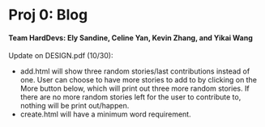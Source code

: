 # Proj 0: Blog
#### Team HardDevs: Ely Sandine, Celine Yan, Kevin Zhang, and Yikai Wang

Update on DESIGN.pdf (10/30):

- add.html will show three random stories/last contributions instead of one. User can choose to have more stories to add to by clicking on the More button below, which will print out three more random stories. If there are no more random stories left for the user to contribute to, nothing will be print out/happen.
- create.html will have a minimum word requirement.
